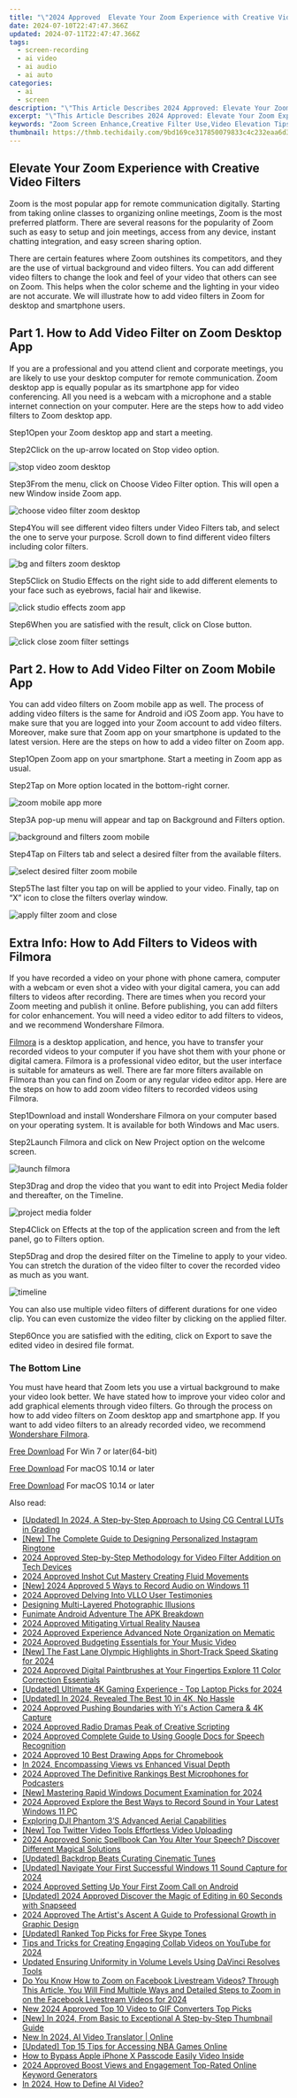 ```yaml
---
title: "\"2024 Approved  Elevate Your Zoom Experience with Creative Video Filters\""
date: 2024-07-10T22:47:47.366Z
updated: 2024-07-11T22:47:47.366Z
tags: 
  - screen-recording
  - ai video
  - ai audio
  - ai auto
categories: 
  - ai
  - screen
description: "\"This Article Describes 2024 Approved: Elevate Your Zoom Experience with Creative Video Filters\""
excerpt: "\"This Article Describes 2024 Approved: Elevate Your Zoom Experience with Creative Video Filters\""
keywords: "Zoom Screen Enhance,Creative Filter Use,Video Elevation Tips,Zoom Imagery Upgrade,Creative Zoom Effects,Video Aesthetics Boost,Zoom Visualize Art"
thumbnail: https://thmb.techidaily.com/9bd169ce317850079833c4c232eaa6d389f824b0ea7ef26122a9f26ae8562eda.jpg
---
```


## Elevate Your Zoom Experience with Creative Video Filters

Zoom is the most popular app for remote communication digitally. Starting from taking online classes to organizing online meetings, Zoom is the most preferred platform. There are several reasons for the popularity of Zoom such as easy to setup and join meetings, access from any device, instant chatting integration, and easy screen sharing option.

There are certain features where Zoom outshines its competitors, and they are the use of virtual background and video filters. You can add different video filters to change the look and feel of your video that others can see on Zoom. This helps when the color scheme and the lighting in your video are not accurate. We will illustrate how to add video filters in Zoom for desktop and smartphone users.

## Part 1\. How to Add Video Filter on Zoom Desktop App

If you are a professional and you attend client and corporate meetings, you are likely to use your desktop computer for remote communication. Zoom desktop app is equally popular as its smartphone app for video conferencing. All you need is a webcam with a microphone and a stable internet connection on your computer. Here are the steps how to add video filters to Zoom desktop app.

Step1Open your Zoom desktop app and start a meeting.

Step2Click on the up-arrow located on Stop video option.

![stop video zoom desktop](https://images.wondershare.com/filmora/article-images/2022/08/stop-video-zoom-desktop.jpg)

Step3From the menu, click on Choose Video Filter option. This will open a new Window inside Zoom app.

![choose video filter zoom desktop](https://images.wondershare.com/filmora/article-images/2022/08/choose-video-filter-zoom-desktop.jpg)

Step4You will see different video filters under Video Filters tab, and select the one to serve your purpose. Scroll down to find different video filters including color filters.

![bg and filters zoom desktop](https://images.wondershare.com/filmora/article-images/2022/08/bg-and-filters-zoom-desktop.jpg)

Step5Click on Studio Effects on the right side to add different elements to your face such as eyebrows, facial hair and likewise.

![click studio effects zoom app](https://images.wondershare.com/filmora/article-images/2022/08/click-studio-effects-zoom-app.jpg)

Step6When you are satisfied with the result, click on Close button.

![click close zoom filter settings](https://images.wondershare.com/filmora/article-images/2022/08/click-close-zoom-filter-settings.jpg)

## Part 2\. How to Add Video Filter on Zoom Mobile App

You can add video filters on Zoom mobile app as well. The process of adding video filters is the same for Android and iOS Zoom app. You have to make sure that you are logged into your Zoom account to add video filters. Moreover, make sure that Zoom app on your smartphone is updated to the latest version. Here are the steps on how to add a video filter on Zoom app.

Step1Open Zoom app on your smartphone. Start a meeting in Zoom app as usual.

Step2Tap on More option located in the bottom-right corner.

![zoom mobile app more](https://images.wondershare.com/filmora/article-images/2022/08/zoom-mobile-app-more.jpg)

Step3A pop-up menu will appear and tap on Background and Filters option.

![background and filters zoom mobile](https://images.wondershare.com/filmora/article-images/2022/08/background-and-filters-zoom-mobile.jpg)

Step4Tap on Filters tab and select a desired filter from the available filters.

![select desired filter zoom mobile](https://images.wondershare.com/filmora/article-images/2022/08/select-desired-filter-zoom-mobile.jpg)

Step5The last filter you tap on will be applied to your video. Finally, tap on “X” icon to close the filters overlay window.

![apply filter zoom and close](https://images.wondershare.com/filmora/article-images/2022/08/apply-filter-zoom-and-close.jpg)

## Extra Info: How to Add Filters to Videos with Filmora

If you have recorded a video on your phone with phone camera, computer with a webcam or even shot a video with your digital camera, you can add filters to videos after recording. There are times when you record your Zoom meeting and publish it online. Before publishing, you can add filters for color enhancement. You will need a video editor to add filters to videos, and we recommend Wondershare Filmora.

[Filmora](https://tools.techidaily.com/wondershare/filmora/download/) is a desktop application, and hence, you have to transfer your recorded videos to your computer if you have shot them with your phone or digital camera. Filmora is a professional video editor, but the user interface is suitable for amateurs as well. There are far more filters available on Filmora than you can find on Zoom or any regular video editor app. Here are the steps on how to add zoom video filters to recorded videos using Filmora.

Step1Download and install Wondershare Filmora on your computer based on your operating system. It is available for both Windows and Mac users.

Step2Launch Filmora and click on New Project option on the welcome screen.

![launch filmora](https://images.wondershare.com/filmora/guide/get-started-with-filmora-01.png)

Step3Drag and drop the video that you want to edit into Project Media folder and thereafter, on the Timeline.

![project media folder](https://images.wondershare.com/filmora/guide/filters-1.png)

Step4Click on Effects at the top of the application screen and from the left panel, go to Filters option.

[](https://images.wondershare.com/filmora/guide/filters-1.png)

Step5Drag and drop the desired filter on the Timeline to apply to your video. You can stretch the duration of the video filter to cover the recorded video as much as you want.

![timeline](https://images.wondershare.com/filmora/guide/filters-4.png)

You can also use multiple video filters of different durations for one video clip. You can even customize the video filter by clicking on the applied filter.

Step6Once you are satisfied with the editing, click on Export to save the edited video in desired file format.

### The Bottom Line

You must have heard that Zoom lets you use a virtual background to make your video look better. We have stated how to improve your video color and add graphical elements through video filters. Go through the process on how to add video filters on Zoom desktop app and smartphone app. If you want to add video filters to an already recorded video, we recommend [Wondershare Filmora](https://tools.techidaily.com/wondershare/filmora/download/).

[Free Download](https://tools.techidaily.com/wondershare/filmora/download/) For Win 7 or later(64-bit)

[Free Download](https://tools.techidaily.com/wondershare/filmora/download/) For macOS 10.14 or later

[Free Download](https://tools.techidaily.com/wondershare/filmora/download/) For macOS 10.14 or later

<ins class="adsbygoogle"
     style="display:block"
     data-ad-format="autorelaxed"
     data-ad-client="ca-pub-7571918770474297"
     data-ad-slot="1223367746"></ins>

<ins class="adsbygoogle"
     style="display:block"
     data-ad-format="autorelaxed"
     data-ad-client="ca-pub-7571918770474297"
     data-ad-slot="1223367746"></ins>



<ins class="adsbygoogle"
     style="display:block"
     data-ad-client="ca-pub-7571918770474297"
     data-ad-slot="8358498916"
     data-ad-format="auto"
     data-full-width-responsive="true"></ins>




<span class="atpl-alsoreadstyle">Also read:</span>
<div><ul>
<li><a href="https://article-tips.techidaily.com/updated-in-2024-a-step-by-step-approach-to-using-cg-central-luts-in-grading/"><u>[Updated] In 2024, A Step-by-Step Approach to Using CG Central LUTs in Grading</u></a></li>
<li><a href="https://article-tips.techidaily.com/new-the-complete-guide-to-designing-personalized-instagram-ringtone/"><u>[New] The Complete Guide to Designing Personalized Instagram Ringtone</u></a></li>
<li><a href="https://article-tips.techidaily.com/2024-approved-step-by-step-methodology-for-video-filter-addition-on-tech-devices/"><u>2024 Approved  Step-by-Step Methodology for Video Filter Addition on Tech Devices</u></a></li>
<li><a href="https://article-tips.techidaily.com/2024-approved-inshot-cut-mastery-creating-fluid-movements/"><u>2024 Approved  Inshot Cut Mastery  Creating Fluid Movements</u></a></li>
<li><a href="https://article-tips.techidaily.com/new-2024-approved-5-ways-to-record-audio-on-windows-11/"><u>[New] 2024 Approved  5 Ways to Record Audio on Windows 11</u></a></li>
<li><a href="https://article-tips.techidaily.com/2024-approved-delving-into-vllo-user-testimonies/"><u>2024 Approved  Delving Into VLLO User Testimonies</u></a></li>
<li><a href="https://article-tips.techidaily.com/designing-multi-layered-photographic-illusions/"><u>Designing Multi-Layered Photographic Illusions</u></a></li>
<li><a href="https://article-tips.techidaily.com/funimate-android-adventure-the-apk-breakdown/"><u>Funimate Android Adventure  The APK Breakdown</u></a></li>
<li><a href="https://article-tips.techidaily.com/2024-approved-mitigating-virtual-reality-nausea/"><u>2024 Approved  Mitigating Virtual Reality Nausea</u></a></li>
<li><a href="https://article-tips.techidaily.com/2024-approved-experience-advanced-note-organization-on-mematic/"><u>2024 Approved  Experience Advanced Note Organization on Mematic</u></a></li>
<li><a href="https://article-tips.techidaily.com/2024-approved-budgeting-essentials-for-your-music-video/"><u>2024 Approved  Budgeting Essentials for Your Music Video</u></a></li>
<li><a href="https://article-tips.techidaily.com/new-the-fast-lane-olympic-highlights-in-short-track-speed-skating-for-2024/"><u>[New] The Fast Lane  Olympic Highlights in Short-Track Speed Skating for 2024</u></a></li>
<li><a href="https://article-tips.techidaily.com/2024-approved-digital-paintbrushes-at-your-fingertips-explore-11-color-correction-essentials/"><u>2024 Approved  Digital Paintbrushes at Your Fingertips  Explore 11 Color Correction Essentials</u></a></li>
<li><a href="https://article-tips.techidaily.com/updated-ultimate-4k-gaming-experience-top-laptop-picks-for-2024/"><u>[Updated] Ultimate 4K Gaming Experience - Top Laptop Picks for 2024</u></a></li>
<li><a href="https://article-tips.techidaily.com/updated-in-2024-revealed-the-best-10-in-4k-no-hassle/"><u>[Updated] In 2024, Revealed  The Best 10 in 4K, No Hassle</u></a></li>
<li><a href="https://article-tips.techidaily.com/2024-approved-pushing-boundaries-with-yis-action-camera-and-4k-capture/"><u>2024 Approved  Pushing Boundaries with Yi's Action Camera & 4K Capture</u></a></li>
<li><a href="https://article-tips.techidaily.com/2024-approved-radio-dramas-peak-of-creative-scripting/"><u>2024 Approved  Radio Dramas  Peak of Creative Scripting</u></a></li>
<li><a href="https://article-tips.techidaily.com/2024-approved-complete-guide-to-using-google-docs-for-speech-recognition/"><u>2024 Approved  Complete Guide to Using Google Docs for Speech Recognition</u></a></li>
<li><a href="https://article-tips.techidaily.com/2024-approved-10-best-drawing-apps-for-chromebook/"><u>2024 Approved  10 Best Drawing Apps for Chromebook</u></a></li>
<li><a href="https://article-tips.techidaily.com/in-2024-encompassing-views-vs-enhanced-visual-depth/"><u>In 2024, Encompassing Views vs Enhanced Visual Depth</u></a></li>
<li><a href="https://article-tips.techidaily.com/2024-approved-the-definitive-rankings-best-microphones-for-podcasters/"><u>2024 Approved  The Definitive Rankings  Best Microphones for Podcasters</u></a></li>
<li><a href="https://article-tips.techidaily.com/new-mastering-rapid-windows-document-examination-for-2024/"><u>[New] Mastering Rapid Windows Document Examination for 2024</u></a></li>
<li><a href="https://article-tips.techidaily.com/2024-approved-explore-the-best-ways-to-record-sound-in-your-latest-windows-11-pc/"><u>2024 Approved  Explore the Best Ways to Record Sound in Your Latest Windows 11 PC</u></a></li>
<li><a href="https://article-tips.techidaily.com/exploring-dji-phantom-3s-advanced-aerial-capabilities/"><u>Exploring DJI Phantom 3’S Advanced Aerial Capabilities</u></a></li>
<li><a href="https://article-tips.techidaily.com/new-top-twitter-video-tools-effortless-video-uploading/"><u>[New] Top Twitter Video Tools  Effortless Video Uploading</u></a></li>
<li><a href="https://article-tips.techidaily.com/2024-approved-sonic-spellbook-can-you-alter-your-speech-discover-different-magical-solutions/"><u>2024 Approved  Sonic Spellbook  Can You Alter Your Speech? Discover Different Magical Solutions</u></a></li>
<li><a href="https://article-tips.techidaily.com/updated-backdrop-beats-curating-cinematic-tunes/"><u>[Updated] Backdrop Beats  Curating Cinematic Tunes</u></a></li>
<li><a href="https://article-tips.techidaily.com/updated-navigate-your-first-successful-windows-11-sound-capture-for-2024/"><u>[Updated] Navigate Your First Successful Windows 11 Sound Capture for 2024</u></a></li>
<li><a href="https://article-tips.techidaily.com/2024-approved-setting-up-your-first-zoom-call-on-android/"><u>2024 Approved  Setting Up Your First Zoom Call on Android</u></a></li>
<li><a href="https://article-tips.techidaily.com/updated-2024-approved-discover-the-magic-of-editing-in-60-seconds-with-snapseed/"><u>[Updated] 2024 Approved  Discover the Magic of Editing in 60 Seconds with Snapseed</u></a></li>
<li><a href="https://article-tips.techidaily.com/2024-approved-the-artists-ascent-a-guide-to-professional-growth-in-graphic-design/"><u>2024 Approved  The Artist's Ascent  A Guide to Professional Growth in Graphic Design</u></a></li>
<li><a href="https://some-guidance.techidaily.com/updated-ranked-top-picks-for-free-skype-tones/"><u>[Updated] Ranked Top Picks for Free Skype Tones</u></a></li>
<li><a href="https://facebook-record-videos.techidaily.com/tips-and-tricks-for-creating-engaging-collab-videos-on-youtube-for-2024/"><u>Tips and Tricks for Creating Engaging Collab Videos on YouTube for 2024</u></a></li>
<li><a href="https://sound-tweaking.techidaily.com/updated-ensuring-uniformity-in-volume-levels-using-davinci-resolves-tools/"><u>Updated Ensuring Uniformity in Volume Levels Using DaVinci Resolves Tools</u></a></li>
<li><a href="https://ai-video-editing.techidaily.com/1713949236856-do-you-know-how-to-zoom-on-facebook-livestream-videos-through-this-article-you-will-find-multiple-ways-and-detailed-steps-to-zoom-in-on-the-facebook-livestr/"><u>Do You Know How to Zoom on Facebook Livestream Videos? Through This Article, You Will Find Multiple Ways and Detailed Steps to Zoom in on the Facebook Livestream Videos for 2024</u></a></li>
<li><a href="https://animation-videos.techidaily.com/new-2024-approved-top-10-video-to-gif-converters-top-picks/"><u>New 2024 Approved Top 10 Video to GIF Converters Top Picks</u></a></li>
<li><a href="https://eaxpv-info.techidaily.com/new-in-2024-from-basic-to-exceptional-a-step-by-step-thumbnail-guide/"><u>[New] In 2024, From Basic to Exceptional  A Step-by-Step Thumbnail Guide</u></a></li>
<li><a href="https://ai-voice-clone.techidaily.com/new-in-2024-ai-video-translator-online/"><u>New In 2024, AI Video Translator | Online</u></a></li>
<li><a href="https://some-skills.techidaily.com/updated-top-15-tips-for-accessing-nba-games-online/"><u>[Updated] Top 15 Tips for Accessing NBA Games Online</u></a></li>
<li><a href="https://ios-unlock.techidaily.com/how-to-bypass-apple-iphone-x-passcode-easily-video-inside-by-drfone-ios/"><u>How to Bypass Apple iPhone X Passcode Easily Video Inside</u></a></li>
<li><a href="https://youtube-videos.techidaily.com/2024-approved-boost-views-and-engagement-top-rated-online-keyword-generators/"><u>2024 Approved  Boost Views and Engagement  Top-Rated Online Keyword Generators</u></a></li>
<li><a href="https://ai-topics.techidaily.com/in-2024-how-to-define-ai-video/"><u>In 2024, How to Define AI Video?</u></a></li>
</ul></div>
